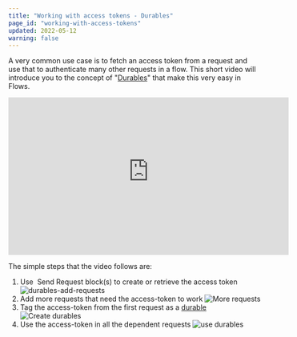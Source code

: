 ```yaml
---
title: "Working with access tokens - Durables"
page_id: "working-with-access-tokens"
updated: 2022-05-12
warning: false
---
```


A very common use case is to fetch an access token from a request and use that to authenticate many other requests in a flow. This short video will introduce you to the concept of "[Durables](/postman-flows/core-concepts/messages/#durables)" that make this very easy in Flows.

<iframe width="560" height="315" src="https://user-images.githubusercontent.com/28357106/168272362-890e1d65-680a-4662-a75d-8a096a8eab41.mp4" title="Video player" frameborder="0" allow="accelerometer; autoplay; clipboard-write; encrypted-media; gyroscope; picture-in-picture" allowfullscreen></iframe>

The simple steps that the video follows are:

1. Use  Send Request block(s) to create or retrieve the access token
   ![durables-add-requests](https://assets.postman.com/postman-labs-docs/durables/durables-add-requests.png)
2. Add more requests that need the access-token to work
   ![More requests](https://assets.postman.com/postman-labs-docs/durables/more-requests.png)
3. Tag the access-token from the first request as a [durable](/postman-flows/core-concepts/messages/#durables)
   ![Create durables](https://assets.postman.com/postman-labs-docs/durables/add-durables.gif)
4. Use the access-token in all the dependent requests
   ![use durables](https://assets.postman.com/postman-labs-docs/durables/use-durables.png)
